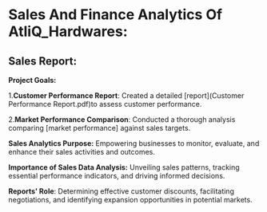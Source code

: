 # Sales And Finance Analytics Of AtliQ_Hardwares:

## Sales Report:

**Project Goals:** 

1.**Customer Performance Report**: Created a detailed [report](Customer Performance Report.pdf)to assess customer performance.

2.**Market Performance Comparison**: Conducted a thorough analysis comparing [market performance] against sales targets.

**Sales Analytics Purpose:** Empowering businesses to monitor, evaluate, and enhance their sales activities and outcomes.

**Importance of Sales Data Analysis:** Unveiling sales patterns, tracking essential performance indicators, and driving informed decisions.

**Reports' Role**: Determining effective customer discounts, facilitating negotiations, and identifying expansion opportunities in potential markets.
